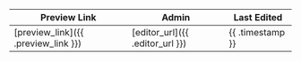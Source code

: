 | Preview Link                        | Admin                           | Last Edited      |
| ----------------------------------- | ------------------------------- | ---------------- |
| [preview_link]({{ .preview_link }}) | [editor_url]({{ .editor_url }}) | {{ .timestamp }} |
